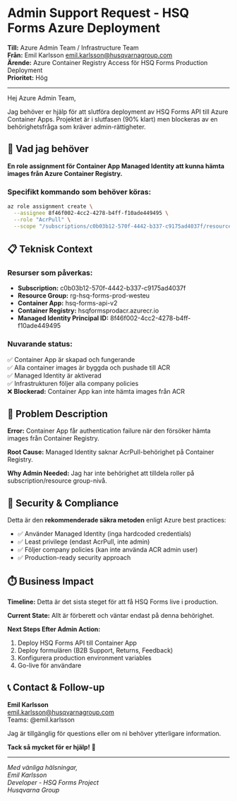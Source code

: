 # Admin Support Request - HSQ Forms Azure Deployment

**Till:** Azure Admin Team / Infrastructure Team  
**Från:** Emil Karlsson <emil.karlsson@husqvarnagroup.com>  
**Ärende:** Azure Container Registry Access för HSQ Forms Production Deployment  
**Prioritet:** Hög  

---

Hej Azure Admin Team,

Jag behöver er hjälp för att slutföra deployment av HSQ Forms API till Azure Container Apps. Projektet är i slutfasen (90% klart) men blockeras av en behörighetsfråga som kräver admin-rättigheter.

## 🎯 Vad jag behöver

**En role assignment för Container App Managed Identity att kunna hämta images från Azure Container Registry.**

### Specifikt kommando som behöver köras:
```bash
az role assignment create \
  --assignee 8f46f002-4cc2-4278-b4ff-f10ade449495 \
  --role "AcrPull" \
  --scope "/subscriptions/c0b03b12-570f-4442-b337-c9175ad4037f/resourceGroups/rg-hsq-forms-prod-westeu/providers/Microsoft.ContainerRegistry/registries/hsqformsprodacr"
```

## 📋 Teknisk Context

### Resurser som påverkas:
- **Subscription:** c0b03b12-570f-4442-b337-c9175ad4037f
- **Resource Group:** rg-hsq-forms-prod-westeu  
- **Container App:** hsq-forms-api-v2
- **Container Registry:** hsqformsprodacr.azurecr.io
- **Managed Identity Principal ID:** 8f46f002-4cc2-4278-b4ff-f10ade449495

### Nuvarande status:
✅ Container App är skapad och fungerande  
✅ Alla container images är byggda och pushade till ACR  
✅ Managed Identity är aktiverad  
✅ Infrastrukturen följer alla company policies  
❌ **Blockerad:** Container App kan inte hämta images från ACR

## 🚫 Problem Description

**Error:** Container App får authentication failure när den försöker hämta images från Container Registry.

**Root Cause:** Managed Identity saknar AcrPull-behörighet på Container Registry.

**Why Admin Needed:** Jag har inte behörighet att tilldela roller på subscription/resource group-nivå.

## 🔐 Security & Compliance

Detta är den **rekommenderade säkra metoden** enligt Azure best practices:
- ✅ Använder Managed Identity (inga hardcoded credentials)  
- ✅ Least privilege (endast AcrPull, inte admin)  
- ✅ Följer company policies (kan inte använda ACR admin user)  
- ✅ Production-ready security approach  

## ⏱️ Business Impact

**Timeline:** Detta är det sista steget för att få HSQ Forms live i production.

**Current State:** Allt är förberett och väntar endast på denna behörighet.

**Next Steps Efter Admin Action:**
1. Deploy HSQ Forms API till Container App
2. Deploy formulären (B2B Support, Returns, Feedback)
3. Konfigurera production environment variables
4. Go-live för användare

## 📞 Contact & Follow-up

**Emil Karlsson**  
emil.karlsson@husqvarnagroup.com  
Teams: @emil.karlsson  

Jag är tillgänglig för questions eller om ni behöver ytterligare information.

**Tack så mycket för er hjälp!** 🙏

---

*Med vänliga hälsningar,*  
*Emil Karlsson*  
*Developer - HSQ Forms Project*  
*Husqvarna Group*
